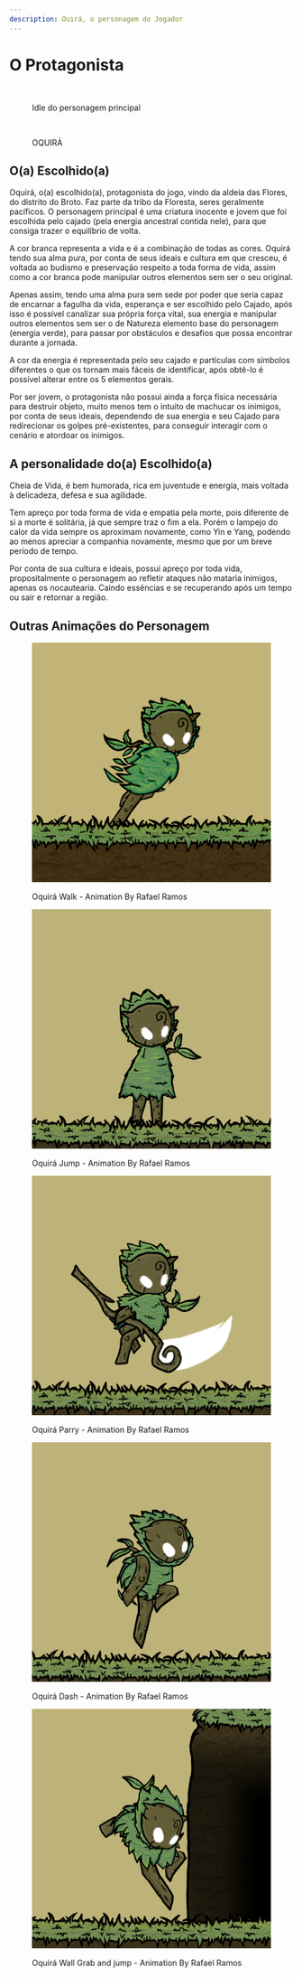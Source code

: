 ```yaml
---
description: Ouirá, o personagem do Jogador
---
```


# O Protagonista

<figure><img src="../.gitbook/assets/MenuSemLogo.gif" alt=""><figcaption><p>Idle do personagem principal</p></figcaption></figure>

<figure><img src="../.gitbook/assets/Oquirá.png" alt="" width="375"><figcaption><p>OQUIRÁ</p></figcaption></figure>

## O(a) Escolhido(a)

Oquirá, o(a) escolhido(a), protagonista do jogo, vindo da aldeia das Flores, do distrito do Broto. Faz parte da tribo da Floresta, seres geralmente pacíficos. O personagem principal é uma criatura inocente e jovem que foi escolhida pelo cajado (pela energia ancestral contida nele), para que consiga trazer o equilíbrio de volta.

A cor branca  representa a vida e é a combinação de todas as cores. Oquirá tendo sua alma pura, por conta de seus ideais e cultura em que cresceu, é voltada ao budismo e preservação respeito a toda forma de vida, assim como a cor branca pode manipular outros elementos sem ser o seu original.

Apenas assim, tendo uma alma pura sem sede por poder que seria capaz de encarnar a fagulha da vida, esperança e ser escolhido pelo Cajado, após isso é possível canalizar sua própria força vital, sua energia e manipular outros elementos sem ser o de Natureza elemento base do personagem (energia verde), para passar por obstáculos e desafios que possa encontrar durante a jornada.

A cor da energia é representada pelo seu cajado e partículas com símbolos diferentes o que os tornam mais fáceis de identificar, após obtê-lo é possível alterar entre os 5 elementos gerais.

Por ser jovem, o protagonista não possui ainda a força física necessária para destruir objeto, muito menos tem o intuito de machucar os inimigos, por conta de seus ideais, dependendo de sua energia e seu Cajado para redirecionar os golpes pré-existentes, para conseguir interagir com o cenário e atordoar os inimigos.

## A personalidade do(a) Escolhido(a)

Cheia de Vida, é bem humorada, rica em juventude e energia, mais voltada à delicadeza, defesa e sua agilidade.

Tem apreço por toda forma de vida e empatia pela morte, pois diferente de si a morte é solitária, já que sempre traz o fim a ela. Porém o lampejo do calor da vida sempre os aproximam novamente, como Yin e Yang, podendo ao menos apreciar a companhia novamente, mesmo que por um breve período de tempo.

Por conta de sua cultura e ideais, possui apreço por toda vida, propositalmente o personagem ao refletir ataques não mataria inimigos, apenas os nocautearia. Caindo essências e se recuperando após um tempo ou sair e retornar a região.

## Outras Animações do Personagem

<div>

<figure><img src="../.gitbook/assets/OquiraRun.gif" alt=""><figcaption><p>Oquirá Walk - Animation By Rafael Ramos</p></figcaption></figure>

 

<figure><img src="../.gitbook/assets/OquiraJump (1).gif" alt=""><figcaption><p>Oquirá Jump - Animation By Rafael Ramos</p></figcaption></figure>

</div>

<div>

<figure><img src="../.gitbook/assets/OquiraParry.gif" alt=""><figcaption><p>Oquirá Parry - Animation By Rafael Ramos</p></figcaption></figure>

 

<figure><img src="../.gitbook/assets/OquiraDashExport.gif" alt=""><figcaption><p>Oquirá Dash - Animation By Rafael Ramos</p></figcaption></figure>

 

<figure><img src="../.gitbook/assets/OquiraWallGrab (1).gif" alt=""><figcaption><p>Oquirá Wall Grab and jump - Animation By Rafael Ramos</p></figcaption></figure>

</div>
